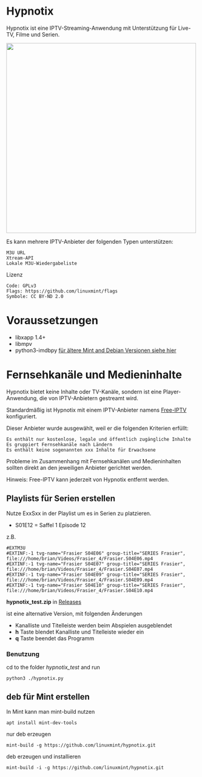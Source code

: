 # Hypnotix

Hypnotix ist eine IPTV-Streaming-Anwendung mit Unterstützung für Live-TV, Filme und Serien.

<img src="https://user-images.githubusercontent.com/1138515/99553152-b8bac780-29b5-11eb-9d75-8756ed7581b6.png" width="500" />

Es kann mehrere IPTV-Anbieter der folgenden Typen unterstützen:

    M3U URL
    Xtream-API
    Lokale M3U-Wiedergabeliste

Lizenz

    Code: GPLv3
    Flags: https://github.com/linuxmint/flags
    Symbole: CC BY-ND 2.0

# Voraussetzungen

- libxapp 1.4+
- libmpv
- python3-imdbpy  [für ältere Mint and Debian Versionen siehe hier](https://packages.ubuntu.com/focal/all/python3-imdbpy/download)

# Fernsehkanäle und Medieninhalte

Hypnotix bietet keine Inhalte oder TV-Kanäle, sondern ist eine Player-Anwendung, die von IPTV-Anbietern gestreamt wird.

Standardmäßig ist Hypnotix mit einem IPTV-Anbieter namens [Free-IPTV](https://github.com/Free-IPTV/Countries) konfiguriert.

Dieser Anbieter wurde ausgewählt, weil er die folgenden Kriterien erfüllt:

    Es enthält nur kostenlose, legale und öffentlich zugängliche Inhalte
    Es gruppiert Fernsehkanäle nach Ländern
    Es enthält keine sogenannten xxx Inhalte für Erwachsene

Probleme im Zusammenhang mit Fernsehkanälen und Medieninhalten sollten direkt an den jeweiligen Anbieter gerichtet werden.

Hinweis: Free-IPTV kann jederzeit von Hypnotix entfernt werden.

## Playlists für Serien erstellen

Nutze ExxSxx in der Playlist um es in Serien zu platzieren.

- S01E12 = Saffel 1 Episode 12

z.B.

```
#EXTM3U
#EXTINF:-1 tvg-name="Frasier S04E06" group-title="SERIES Frasier",
file:///home/brian/Videos/Frasier_4/Frasier.S04E06.mp4
#EXTINF:-1 tvg-name="Frasier S04E07" group-title="SERIES Frasier",
file:///home/brian/Videos/Frasier_4/Frasier.S04E07.mp4
#EXTINF:-1 tvg-name="Frasier S04E09" group-title="SERIES Frasier",
file:///home/brian/Videos/Frasier_4/Frasier.S04E09.mp4
#EXTINF:-1 tvg-name="Frasier S04E10" group-title="SERIES Frasier",
file:///home/brian/Videos/Frasier_4/Frasier.S04E10.mp4
```

__hypnotix_test.zip__ in [Releases](https://github.com/Axel-Erfurt/hypnotix/releases)

ist eine alternative Version, mit folgenden Änderungen

- Kanalliste und Titelleiste werden beim Abspielen ausgeblendet
-  __h__ Taste blendet Kanalliste und Titelleiste wieder ein
- __q__ Taste beendet das Programm

### Benutzung 

cd to the folder _hypnotix_test_ and run

```python3 ./hypnotix.py```

## deb für Mint erstellen

In Mint kann man mint-build nutzen

```
apt install mint-dev-tools
```
nur deb erzeugen
```
mint-build -g https://github.com/linuxmint/hypnotix.git
```

deb erzeugen und installieren
```
mint-build -i -g https://github.com/linuxmint/hypnotix.git
```

